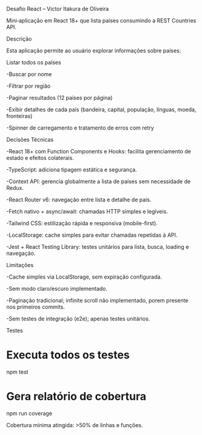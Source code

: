 Desafio React – Victor Itakura de Oliveira  

Mini‑aplicação em React 18+ que lista países consumindo a REST Countries API.

 Descrição

Esta aplicação permite ao usuário explorar informações sobre países:

Listar todos os países

-Buscar por nome

-Filtrar por região

-Paginar resultados (12 países por página)

-Exibir detalhes de cada país (bandeira, capital, população, línguas, moeda, fronteiras)

-Spinner de carregamento e tratamento de erros com retry

Decisões Técnicas

-React 18+ com Function Components e Hooks: facilita gerenciamento de estado e efeitos colaterais.

-TypeScript: adiciona tipagem estática e segurança.

-Context API: gerencia globalmente a lista de países sem necessidade de Redux.

-React Router v6: navegação entre lista e detalhe de país.

-Fetch nativo + async/await: chamadas HTTP simples e legíveis.

-Tailwind CSS: estilização rápida e responsiva (mobile-first).

-LocalStorage: cache simples para evitar chamadas repetidas à API.

-Jest + React Testing Library: testes unitários para lista, busca, loading e navegação.

Limitações

-Cache simples via LocalStorage, sem expiração configurada.

-Sem modo claro/escuro implementado.

-Paginação tradicional; infinite scroll não implementado, porem presente nos primeiros commits.

-Sem testes de integração (e2e); apenas testes unitários.

Testes

# Executa todos os testes
npm test

# Gera relatório de cobertura
npm run coverage

Cobertura mínima atingida: >50% de linhas e funções.

